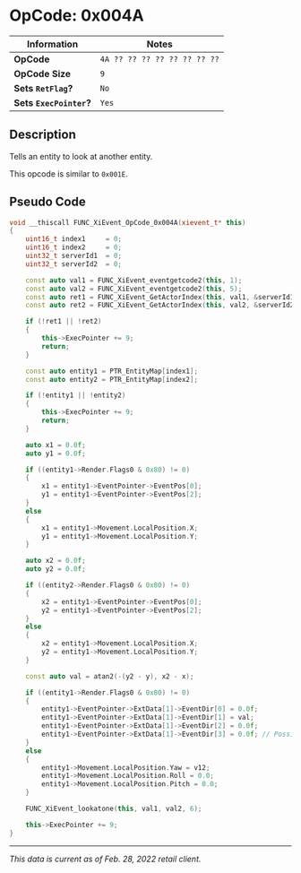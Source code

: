 # OpCode: 0x004A

| Information               | Notes |
|---                        |---    |
| **OpCode**                | `4A ?? ?? ?? ?? ?? ?? ?? ??` |
| **OpCode Size**           | `9`   |
| **Sets `RetFlag`?**       | `No`  |
| **Sets `ExecPointer`?**   | `Yes` |

## Description

Tells an entity to look at another entity.

This opcode is similar to `0x001E`.

## Pseudo Code

```cpp
void __thiscall FUNC_XiEvent_OpCode_0x004A(xievent_t* this)
{
    uint16_t index1     = 0;
    uint16_t index2     = 0;
    uint32_t serverId1  = 0;
    uint32_t serverId2  = 0;

    const auto val1 = FUNC_XiEvent_eventgetcode2(this, 1);
    const auto val2 = FUNC_XiEvent_eventgetcode2(this, 5);
    const auto ret1 = FUNC_XiEvent_GetActorIndex(this, val1, &serverId1, &index1);
    const auto ret2 = FUNC_XiEvent_GetActorIndex(this, val2, &serverId2, &index2);

    if (!ret1 || !ret2)
    {
        this->ExecPointer += 9;
        return;
    }

    const auto entity1 = PTR_EntityMap[index1];
    const auto entity2 = PTR_EntityMap[index2];

    if (!entity1 || !entity2)
    {
        this->ExecPointer += 9;
        return;
    }

    auto x1 = 0.0f;
    auto y1 = 0.0f;

    if ((entity1->Render.Flags0 & 0x80) != 0)
    {
        x1 = entity1->EventPointer->EventPos[0];
        y1 = entity1->EventPointer->EventPos[2];
    }
    else
    {
        x1 = entity1->Movement.LocalPosition.X;
        y1 = entity1->Movement.LocalPosition.Y;
    }

    auto x2 = 0.0f;
    auto y2 = 0.0f;

    if ((entity2->Render.Flags0 & 0x80) != 0)
    {
        x2 = entity1->EventPointer->EventPos[0];
        y2 = entity1->EventPointer->EventPos[2];
    }
    else
    {
        x2 = entity1->Movement.LocalPosition.X;
        y2 = entity1->Movement.LocalPosition.Y;
    }

    const auto val = atan2(-(y2 - y), x2 - x);

    if ((entity1->Render.Flags0 & 0x80) != 0)
    {
        entity1->EventPointer->ExtData[1]->EventDir[0] = 0.0f;
        entity1->EventPointer->ExtData[1]->EventDir[1] = val;
        entity1->EventPointer->ExtData[1]->EventDir[2] = 0.0f;
        entity1->EventPointer->ExtData[1]->EventDir[3] = 0.0f; // Possibly wrong..
    }
    else
    {
        entity1->Movement.LocalPosition.Yaw = v12;
        entity1->Movement.LocalPosition.Roll = 0.0;
        entity1->Movement.LocalPosition.Pitch = 0.0;
    }

    FUNC_XiEvent_lookatone(this, val1, val2, 6);

    this->ExecPointer += 9;
}
```

---

_This data is current as of Feb. 28, 2022 retail client._